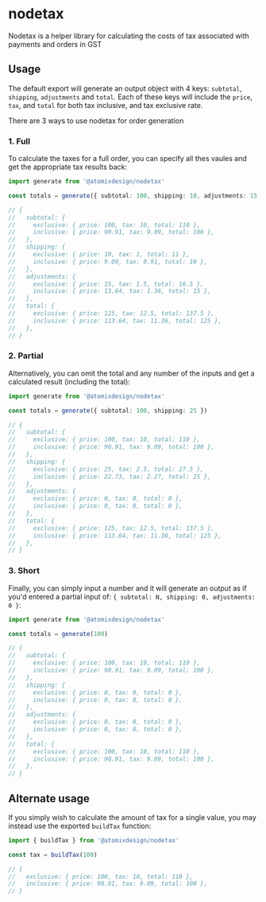 # nodetax

Nodetax is a helper library for calculating the costs of tax associated with payments and orders in GST

## Usage

The default export will generate an output object with 4 keys: `subtotal`, `shipping`, `adjustments` and `total`.
Each of these keys will include the `price`, `tax`, and `total` for both tax inclusive, and tax exclusive rate.

There are 3 ways to use nodetax for order generation

### 1. Full

To calculate the taxes for a full order, you can specify all thes vaules and get the appropriate tax results back:

```ts
import generate from '@atomixdesign/nodetax'

const totals = generate({ subtotal: 100, shipping: 10, adjustments: 15, total: 125 })

// {
//   subtotal: {
//     exclusive: { price: 100, tax: 10, total: 110 },
//     inclusive: { price: 90.91, tax: 9.09, total: 100 },
//   },
//   shipping: {
//     exclusive: { price: 10, tax: 1, total: 11 },
//     inclusive: { price: 9.09, tax: 0.91, total: 10 },
//   },
//   adjustments: {
//     exclusive: { price: 15, tax: 1.5, total: 16.5 },
//     inclusive: { price: 13.64, tax: 1.36, total: 15 },
//   },
//   total: {
//     exclusive: { price: 125, tax: 12.5, total: 137.5 },
//     inclusive: { price: 113.64, tax: 11.36, total: 125 },
//   },
// }
```

### 2. Partial

Alternatively, you can omit the total and any number of the inputs and get a calculated result (including the total):

```ts
import generate from '@atomixdesign/nodetax'

const totals = generate({ subtotal: 100, shipping: 25 })

// {
//   subtotal: {
//     exclusive: { price: 100, tax: 10, total: 110 },
//     inclusive: { price: 90.91, tax: 9.09, total: 100 },
//   },
//   shipping: {
//     exclusive: { price: 25, tax: 2.5, total: 27.5 },
//     inclusive: { price: 22.73, tax: 2.27, total: 25 },
//   },
//   adjustments: {
//     exclusive: { price: 0, tax: 0, total: 0 },
//     inclusive: { price: 0, tax: 0, total: 0 },
//   },
//   total: {
//     exclusive: { price: 125, tax: 12.5, total: 137.5 },
//     inclusive: { price: 113.64, tax: 11.36, total: 125 },
//   },
// }
```

### 3. Short

Finally, you can simply input a number and it will generate an output as if you'd entered a partial input of: `{ subtotal: N, shipping: 0, adjustments: 0 }`:

```ts
import generate from '@atomixdesign/nodetax'

const totals = generate(100)

// {
//   subtotal: {
//     exclusive: { price: 100, tax: 10, total: 110 },
//     inclusive: { price: 90.91, tax: 9.09, total: 100 },
//   },
//   shipping: {
//     exclusive: { price: 0, tax: 0, total: 0 },
//     inclusive: { price: 0, tax: 0, total: 0 },
//   },
//   adjustments: {
//     exclusive: { price: 0, tax: 0, total: 0 },
//     inclusive: { price: 0, tax: 0, total: 0 },
//   },
//   total: {
//     exclusive: { price: 100, tax: 10, total: 110 },
//     inclusive: { price: 90.91, tax: 9.09, total: 100 },
//   },
// }
```

## Alternate usage

If you simply wish to calculate the amount of tax for a single value, you may instead use the exported `buildTax` function:

```ts
import { buildTax } from '@atomixdesign/nodetax'

const tax = buildTax(100)

// {
//   exclusive: { price: 100, tax: 10, total: 110 },
//   inclusive: { price: 90.91, tax: 9.09, total: 100 },
// }
```
